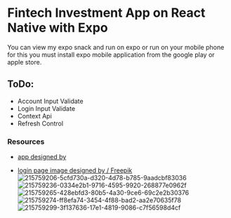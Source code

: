 # Fintech Investment App on React Native with Expo


You can view my expo snack and run on expo or run on your mobile phone for this you must install expo mobile application from the google play or apple store.

## ToDo:

- Account Input Validate
- Login Input Validate
- Context Api
- Refresh Control

### Resources

- [app designed by](https://www.figmacrush.com/figma-investment-app-template/)

- [login page image designed by / Freepik](http://www.freepik.com)
![215759206-5cfd730a-d320-4d78-b785-9aadcbf83036](https://user-images.githubusercontent.com/121944629/216038658-ad8dbf31-128c-483d-9923-e952c49fecb0.png)
![215759236-0334e2b1-9716-4595-9920-268877e0962f](https://user-images.githubusercontent.com/121944629/216038667-18056903-9760-4fa9-a919-a849784d3260.png)
![215759265-428ebfd3-80b5-4a30-9ce6-69c2e2b30376](https://user-images.githubusercontent.com/121944629/216038675-97ed5ee5-15fd-4c85-8583-7f711dfca977.png)
![215759274-ff8efa74-3454-4f88-bad2-aa2e70635f78](https://user-images.githubusercontent.com/121944629/216038679-4d882675-d375-4efd-9f70-acce94dd9788.png)
![215759299-3f137636-17e1-4819-9086-c7f56598d4cf](https://user-images.githubusercontent.com/121944629/216038689-0d3a940f-b3f0-4741-9db5-a14421ddcf3d.png)
